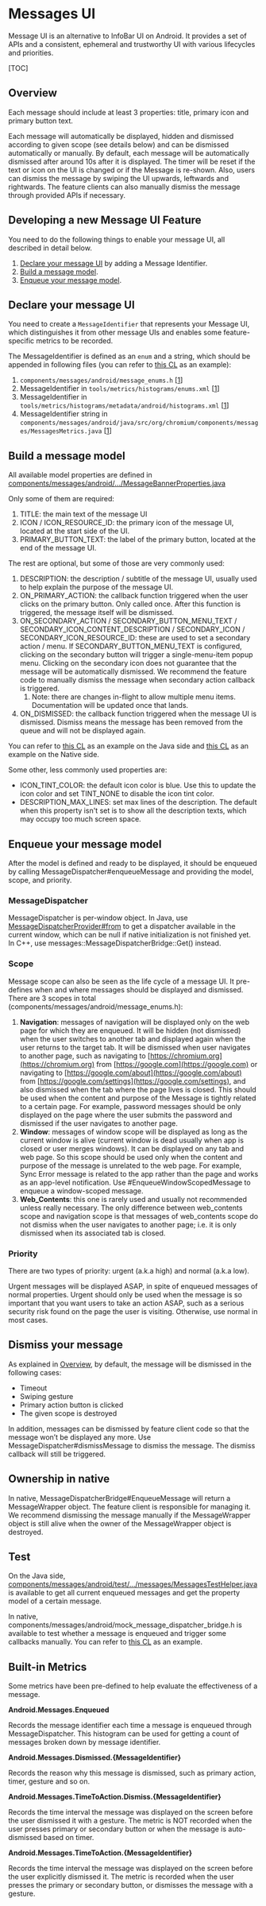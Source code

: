 # Messages UI

Message UI is an alternative to InfoBar UI on Android. It provides a set of APIs
and a consistent, ephemeral and trustworthy UI with various lifecycles and
priorities.

[TOC]

## Overview

Each message should include at least 3 properties: title, primary icon and
primary button text.

Each message will automatically be displayed, hidden and dismissed according to
given scope (see details below) and can be dismissed automatically or manually.
By default, each message will be automatically dismissed after around 10s after
it is displayed. The timer will be reset if the text or icon on the UI is
changed or if the Message is re-shown. Also, users can dismiss the message by
swiping the UI upwards, leftwards and rightwards. The feature clients can also
manually dismiss the message through provided APIs if necessary.


## Developing a new Message UI Feature

You need to do the following things to enable your message UI, all described in
detail below.

1. [Declare your message UI](#Declare-your-message-ui) by adding a Message Identifier.
2. [Build a message model](#Build-a-message-model).
3. [Enqueue your message model](#Enqueue-your-message-model).


## Declare your message UI

You need to create a `MessageIdentifier` that represents your Message UI, which
distinguishes it from other message UIs and enables some feature-specific metrics
to be recorded.

The MessageIdentifier is defined as an `enum` and a string, which should be
appended in following files (you can refer to
[this CL](https://chromium-review.googlesource.com/c/chromium/src/+/3139695) as an example):

1. `components/messages/android/message_enums.h` [[1](https://chromium-review.googlesource.com/c/chromium/src/+/3139695/4/components/messages/android/message_enums.h#90)]
2. MessageIdentifier in `tools/metrics/histograms/enums.xml` [[1](https://chromium-review.googlesource.com/c/chromium/src/+/3139695/4/tools/metrics/histograms/enums.xml#55511)]
3. MessageIdentifier in `tools/metrics/histograms/metadata/android/histograms.xml` [[1](https://chromium-review.googlesource.com/c/chromium/src/+/3139695/4/tools/metrics/histograms/metadata/android/histograms.xml#97)]
4. MessageIdentifier string in `components/messages/android/java/src/org/chromium/components/messages/MessagesMetrics.java` [[1](https://chromium-review.googlesource.com/c/chromium/src/+/3139695/4/components/messages/android/internal/java/src/org/chromium/components/messages/MessagesMetrics.java#102)]


## Build a message model

All available model properties are defined in [components/messages/android/…/MessageBannerProperties.java](https://source.chromium.org/chromium/chromium/src/+/main:components/messages/android/java/src/org/chromium/components/messages/MessageBannerProperties.java)

Only some of them are required:

1. TITLE: the main text of the message UI
2. ICON / ICON_RESOURCE_ID: the primary icon of the message UI, located at the
   start side of the UI.
3. PRIMARY_BUTTON_TEXT: the label of the primary button, located at the end of
   the message UI.

The rest are optional, but some of those are very commonly used:

1. DESCRIPTION: the description / subtitle of the message UI, usually used to
   help explain the purpose of the message UI.
2. ON_PRIMARY_ACTION: the callback function triggered when the user clicks on
   the primary button. Only called once. After this function is triggered, the
   message itself will be dismissed.
3. ON_SECONDARY_ACTION / SECONDARY_BUTTON_MENU_TEXT / SECONDARY_ICON_CONTENT_DESCRIPTION
   / SECONDARY_ICON / SECONDARY_ICON_RESOURCE_ID: these are used to set a
   secondary action / menu. If SECONDARY_BUTTON_MENU_TEXT is configured, clicking
   on the secondary button will trigger a single-menu-item popup menu.
   Clicking on the secondary icon does not guarantee that the message will be
   automatically dismissed. We recommend the feature code to manually dismiss
   the message when secondary action callback is triggered.
    1. Note: there are changes in-flight to allow multiple menu items.
       Documentation will be updated once that lands.
4. ON_DISMISSED: the callback function triggered when the message UI is dismissed.
   Dismiss means the message has been removed from the queue and will not be displayed again.

You can refer to
[this CL](https://chromium-review.googlesource.com/c/chromium/src/+/3039479/17/chrome/android/java/src/org/chromium/chrome/browser/survey/ChromeSurveyController.java#239)
as an example on the Java side and
[this CL](https://chromium-review.googlesource.com/c/chromium/src/+/3161257/5/chrome/browser/android/oom_intervention/near_oom_reduction_message_delegate.cc#35)
as an example on the Native side.

Some other, less commonly used properties are:

* ICON_TINT_COLOR: the default icon color is blue. Use this to update the icon
  color and set TINT_NONE to disable the icon tint color.
* DESCRIPTION_MAX_LINES: set max lines of the description. The default when this
  property isn't set is to show all the description texts, which may occupy too much screen space.


## Enqueue your message model

After the model is defined and ready to be displayed, it should be enqueued by
calling MessageDispatcher#enqueueMessage and providing the model, scope,
and priority.


### MessageDispatcher

MessageDispatcher is per-window object. In Java, use
[MessageDispatcherProvider#from](https://source.chromium.org/chromium/chromium/src/+/main:components/messages/android/java/src/org/chromium/components/messages/MessageDispatcherProvider.java;l=35)
to get a dispatcher available in the current window, which can be null if native
initialization is not finished yet. In C++, use
messages::MessageDispatcherBridge::Get() instead.


### Scope

Message scope can also be seen as the life cycle of a message UI. It pre-defines
when and where messages should be displayed and dismissed. There are 3 scopes in
total (components/messages/android/message_enums.h):

1. **Navigation**: messages of navigation will be displayed only on the web page
   for which they are enqueued. It will be hidden (not dismissed) when the user
   switches to another tab and displayed again when the user returns to the
   target tab. It will be dismissed when user navigates to another page, such as
   navigating to [https://chromium.org](https://chromium.org) from
   [https://google.com](https://google.com) or navigating to
   [https://google.com/about](https://google.com/about) from
   [https://google.com/settings](https://google.com/settings), and also
   dismissed when the tab where the page lives is closed. This should be used
   when the content and purpose of the Message is tightly related to a certain
   page. For example, password messages should be only displayed on the page
   where the user submits the password and dismissed if the user navigates to
   another page.
2. **Window**: messages of window scope will be displayed as long as the current
   window is alive (current window is dead usually when app is closed or user
   merges windows). It can be displayed on any tab and web page. So this scope
   should be used only when the content and purpose of the message is unrelated
   to the web page. For example, Sync Error message is related to the app rather
   than the page and works as an app-level notification. Use
   #EnqueueWindowScopedMessage to enqueue a window-scoped message.
3. **Web_Contents**: this one is rarely used and usually not recommended unless
   really necessary. The only difference between web_contents scope and navigation
   scope is that messages of web_contents scope do not dismiss when the user
   navigates to another page; i.e. it is only dismissed when its associated
   tab is closed.


### Priority

There are two types of priority: urgent (a.k.a high) and normal (a.k.a low).

Urgent messages will be displayed ASAP,  in spite of enqueued messages of normal
properties. Urgent should only be used when the message is so important that you
want users to take an action ASAP, such as a serious security risk found on the
page the user is visiting. Otherwise, use normal in most cases.


## Dismiss your message

As explained in [Overview](#Overview), by default, the message will be dismissed
in the following cases:

* Timeout
* Swiping gesture
* Primary action button is clicked
* The given scope is destroyed

In addition, messages can be dismissed by feature client code so that the
message won’t be displayed any more. Use MessageDispatcher#dismissMessage to
dismiss the message. The dismiss callback will still be triggered.


## Ownership in native

In native, MessageDispatcherBridge#EnqueueMessage will return a MessageWrapper
object. The feature client is responsible for managing it. We recommend
dismissing the message manually if the MessageWrapper object is still alive when
the owner of the MessageWrapper object is destroyed.


## Test

On the Java side,
[components/messages/android/test/…/messages/MessagesTestHelper.java](https://source.chromium.org/chromium/chromium/src/+/main:components/messages/android/test/java/src/org/chromium/components/messages/MessagesTestHelper.java)
is available to get all current enqueued messages and get the property model of a certain message.

In native, components/messages/android/mock_message_dispatcher_bridge.h is
available to test whether a message is enqueued and trigger some callbacks
manually. You can refer to
[this CL](https://chromium-review.googlesource.com/c/chromium/src/+/3161257/5/chrome/browser/android/oom_intervention/near_oom_reduction_message_delegate_unittest.cc)
as an example.


## Built-in Metrics

Some metrics have been pre-defined to help evaluate the effectiveness of a message.

**Android.Messages.Enqueued**

Records the message identifier each time a message is enqueued through
MessageDispatcher. This histogram can be used for getting a count of messages
broken down by message identifier.

**Android.Messages.Dismissed.{MessageIdentifier}**

Records the reason why this message is dismissed, such as primary action, timer,
gesture and so on.

**Android.Messages.TimeToAction.Dismiss.{MessageIdentifier}**

Records the time interval the message was displayed on the screen before the
user dismissed it with a gesture. The metric is NOT recorded when the user
presses primary or secondary button or when the message is auto-dismissed based
on timer.

**Android.Messages.TimeToAction.{MessageIdentifier}**

Records the time interval the message was displayed on the screen before the
user explicitly dismissed it. The metric is recorded when the user presses the
primary or secondary button, or dismisses the message with a gesture.
